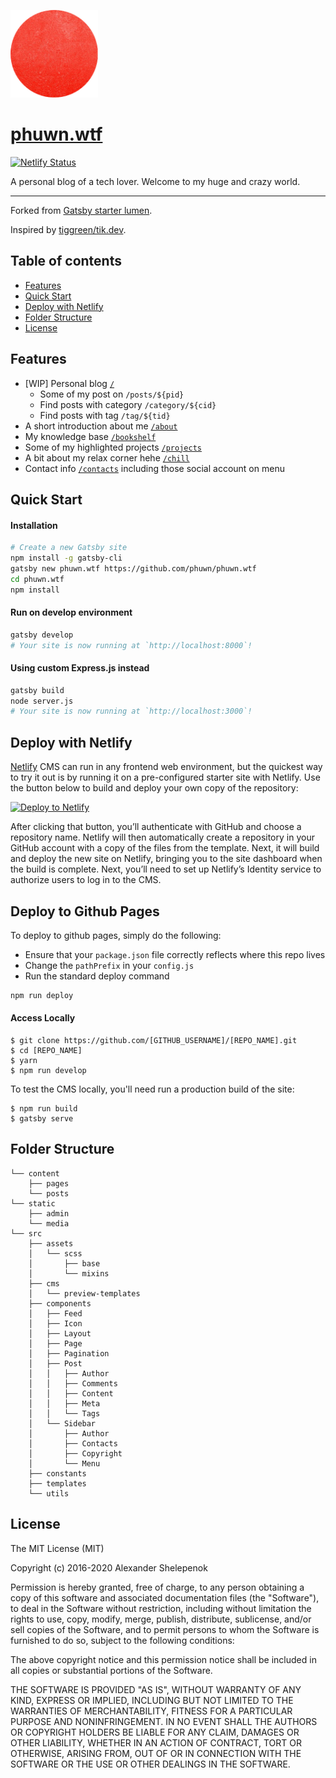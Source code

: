 <img alt="phuwn avatar" title="phuwn avatar" src="https://github.com/phuwn/phuwn.wtf/blob/master/static/media/do.png" width="140"> </br>

# [phuwn.wtf](https://phuwn.wtf)

[![Netlify Status](https://api.netlify.com/api/v1/badges/4817c355-fe35-4023-be0b-c4e69a6c5557/deploy-status)](https://app.netlify.com/sites/phuwnblog/deploys)

A personal blog of a tech lover. Welcome to my huge and crazy world.

---

Forked from [Gatsby starter lumen](https://github.com/alxshelepenok/gatsby-starter-lumen).

Inspired by [tiggreen/tik.dev](https://github.com/tiggreen/tik.dev).

## Table of contents

- [Features](http://github.com/phuwn/phuwn.wtf#features)
- [Quick Start](http://github.com/phuwn/phuwn.wtf#quick-start)
- [Deploy with Netlify](http://github.com/phuwn/phuwn.wtf#deploy-with-netlify)
- [Folder Structure](http://github.com/phuwn/phuwn.wtf#folder-structure)
- [License](http://github.com/phuwn/phuwn.wtf#license)

## Features

- [WIP] Personal blog [`/`](https://phuwn.wtf/)
  - Some of my post on `/posts/${pid}`
  - Find posts with category `/category/${cid}`
  - Find posts with tag `/tag/${tid}`
- A short introduction about me [`/about`](https://phuwn.wtf/about)
- My knowledge base [`/bookshelf`](https://phuwn.wtf/bookshelf)
- Some of my highlighted projects [`/projects`](https://phuwn.wtf/projects)
- A bit about my relax corner hehe [`/chill`](https://phuwn.wtf/chill)
- Contact info [`/contacts`](https://phuwn.wtf/contacts) including those social account on menu

## Quick Start

#### Installation

```sh
# Create a new Gatsby site
npm install -g gatsby-cli
gatsby new phuwn.wtf https://github.com/phuwn/phuwn.wtf
cd phuwn.wtf
npm install
```

#### Run on develop environment

```sh
gatsby develop
# Your site is now running at `http://localhost:8000`!
```

#### Using custom Express.js instead

```sh
gatsby build
node server.js
# Your site is now running at `http://localhost:3000`!
```

## Deploy with Netlify

[Netlify](https://netlify.com) CMS can run in any frontend web environment, but the quickest way to try it out is by running it on a pre-configured starter site with Netlify. Use the button below to build and deploy your own copy of the repository:

<a href="https://app.netlify.com/start/deploy?repository=https://github.com/phuwn/phuwn.wtf" target="_blank"><img src="https://www.netlify.com/img/deploy/button.svg" alt="Deploy to Netlify"></a>

After clicking that button, you’ll authenticate with GitHub and choose a repository name. Netlify will then automatically create a repository in your GitHub account with a copy of the files from the template. Next, it will build and deploy the new site on Netlify, bringing you to the site dashboard when the build is complete. Next, you’ll need to set up Netlify’s Identity service to authorize users to log in to the CMS.

## Deploy to Github Pages

To deploy to github pages, simply do the following:

- Ensure that your `package.json` file correctly reflects where this repo lives
- Change the `pathPrefix` in your `config.js`
- Run the standard deploy command

```sh
npm run deploy
```

#### Access Locally

```
$ git clone https://github.com/[GITHUB_USERNAME]/[REPO_NAME].git
$ cd [REPO_NAME]
$ yarn
$ npm run develop
```

To test the CMS locally, you'll need run a production build of the site:

```
$ npm run build
$ gatsby serve
```

## Folder Structure

```
└── content
    ├── pages
    └── posts
└── static
    ├── admin
    └── media
└── src
    ├── assets
    │   └── scss
    │       ├── base
    │       └── mixins
    ├── cms
    │   └── preview-templates
    ├── components
    │   ├── Feed
    │   ├── Icon
    │   ├── Layout
    │   ├── Page
    │   ├── Pagination
    │   ├── Post
    │   │   ├── Author
    │   │   ├── Comments
    │   │   ├── Content
    │   │   ├── Meta
    │   │   └── Tags
    │   └── Sidebar
    │       ├── Author
    │       ├── Contacts
    │       ├── Copyright
    │       └── Menu
    ├── constants
    ├── templates
    └── utils

```

## License

The MIT License (MIT)

Copyright (c) 2016-2020 Alexander Shelepenok

Permission is hereby granted, free of charge, to any person obtaining a copy
of this software and associated documentation files (the "Software"), to deal
in the Software without restriction, including without limitation the rights
to use, copy, modify, merge, publish, distribute, sublicense, and/or sell
copies of the Software, and to permit persons to whom the Software is
furnished to do so, subject to the following conditions:

The above copyright notice and this permission notice shall be included in all
copies or substantial portions of the Software.

THE SOFTWARE IS PROVIDED "AS IS", WITHOUT WARRANTY OF ANY KIND, EXPRESS OR
IMPLIED, INCLUDING BUT NOT LIMITED TO THE WARRANTIES OF MERCHANTABILITY,
FITNESS FOR A PARTICULAR PURPOSE AND NONINFRINGEMENT. IN NO EVENT SHALL THE
AUTHORS OR COPYRIGHT HOLDERS BE LIABLE FOR ANY CLAIM, DAMAGES OR OTHER
LIABILITY, WHETHER IN AN ACTION OF CONTRACT, TORT OR OTHERWISE, ARISING FROM,
OUT OF OR IN CONNECTION WITH THE SOFTWARE OR THE USE OR OTHER DEALINGS IN THE
SOFTWARE.
